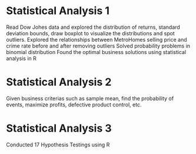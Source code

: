 # Statistical Analysis 1
Read Dow Johes data and explored the distribution of returns, standard deviation bounds, draw boxplot to visualize the distributions and spot outliers.
Explored the relationships between MetroHomes selling price and crime rate before and after removing outliers
Solved probability problems in binomial distribution
Found the optimal business solutions using statistical analysis in R

# Statistical Analysis 2
Given business criterias such as sample mean, find the probability of events, maximize profits, defective product control, etc.

# Statistical Analysis 3
Conducted 17 Hypothesis Testings using R
